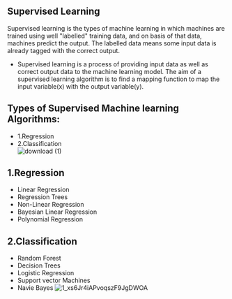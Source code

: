 ## Supervised Learning
Supervised learning is the types of machine learning in which machines are trained using well "labelled" training data, and on basis of that data, machines predict the output. The labelled data means some input data is already tagged with the correct output.
 - Supervised learning is a process of providing input data as well as correct output data to the machine learning model. The aim of a supervised learning algorithm is to find a mapping function to map the input variable(x) with the output variable(y).
## Types of Supervised Machine learning Algorithms:
 - 1.Regression
 - 2.Classification
\
![download (1)](https://github.com/ThisIs-Developer/Python/assets/109382325/aaaae9fb-f367-4bef-825f-2405ff597d03)

## 1.Regression
 - Linear Regression
 - Regression Trees
 - Non-Linear Regression
 - Bayesian Linear Regression
 - Polynomial Regression
## 2.Classification
 - Random Forest
 - Decision Trees
 - Logistic Regression
 - Support vector Machines
 - Navie Bayes
![1_xs6Jr4iAPvoqszF9JgDWOA](https://github.com/ThisIs-Developer/Python/assets/109382325/8e3059e3-f407-48f9-b0c0-ea5f9e832e84)
